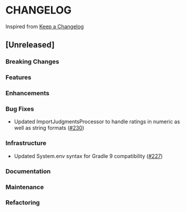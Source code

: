 # CHANGELOG

Inspired from [Keep a Changelog](https://keepachangelog.com/en/1.0.0/)

## [Unreleased]

### Breaking Changes

### Features

### Enhancements

### Bug Fixes
* Updated ImportJudgmentsProcessor to handle ratings in numeric as well as string formats ([#230](https://github.com/opensearch-project/search-relevance/pull/230))

### Infrastructure
* Updated System.env syntax for Gradle 9 compatibility ([#227](https://github.com/opensearch-project/search-relevance/pull/227))

### Documentation

### Maintenance

### Refactoring
